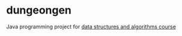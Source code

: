 # dungeongen

Java programming project for [data structures and algorithms course](https://github.com/TiraLabra/2016-loppukesa/wiki)

